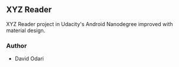 ## XYZ Reader 

XYZ Reader project in Udacity's Android Nanodegree improved with material design.

### Author
- David Odari
